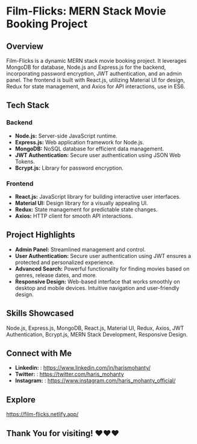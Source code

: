 # Film-Flicks: MERN Stack Movie Booking Project

## Overview
Film-Flicks is a dynamic MERN stack movie booking project. It leverages MongoDB for database, Node.js and Express.js for the backend, incorporating password encryption, JWT authentication, and an admin panel. The frontend is built with React.js, utilizing Material UI for design, Redux for state management, and Axios for API interactions, use in ES6.

## Tech Stack
### Backend
- **Node.js:** Server-side JavaScript runtime.
- **Express.js:** Web application framework for Node.js.
- **MongoDB:** NoSQL database for efficient data management.
- **JWT Authentication:** Secure user authentication using JSON Web Tokens.
- **Bcrypt.js:** Library for password encryption.

### Frontend
- **React.js:** JavaScript library for building interactive user interfaces.
- **Material UI:** Design library for a visually appealing UI.
- **Redux:** State management for predictable state changes.
- **Axios:** HTTP client for smooth API interactions.

## Project Highlights
- **Admin Panel:** Streamlined management and control.
- **User Authentication:** Secure user authentication using JWT ensures a protected and personalized experience.
- **Advanced Search:** Powerful functionality for finding movies based on genres, release dates, and more.
- **Responsive Design:** Web-based interface that works smoothly on desktop and mobile devices. Intuitive navigation and user-friendly design.

## Skills Showcased
Node.js, Express.js, MongoDB, React.js, Material UI, Redux, Axios, JWT Authentication, Bcrypt.js, MERN Stack Development, Responsive Design.

## Connect with Me
 - **Linkedin:** : https://www.linkedin.com/in/harismohanty/ 
 - **Twitter:** : https://twitter.com/haris_mohanty
 - **Instagram:** : https://www.instagram.com/haris_mohanty_official/

## Explore
 https://film-flicks.netlify.app/

## Thank You for visiting! ❤️❤️❤️
